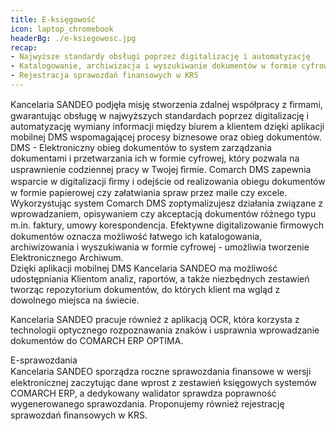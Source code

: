 ```yaml
---
title: E-księgowość
icon: laptop_chromebook
headerBg: ./e-ksiegowosc.jpg
recap:
- Najwyższe standardy obsługi poprzez digitalizację i automatyzację
- Katalogowanie, archiwizacja i wyszukiwanie dokumentów w formie cyfrowej
- Rejestracja sprawozdań finansowych w KRS
---
```

Kancelaria SANDEO podjęła misję stworzenia zdalnej współpracy z ﬁrmami, gwarantując
obsługę w najwyższych standardach poprzez digitalizację i automatyzację wymiany informacji między biurem a klientem dzięki aplikacji mobilnej DMS wspomagającej procesy biznesowe oraz obieg dokumentów.  
DMS - Elektroniczny obieg dokumentów to system zarządzania dokumentami i przetwarzania
ich w formie cyfrowej, który pozwala na usprawnienie codziennej pracy w Twojej ﬁrmie.
Comarch DMS zapewnia wsparcie w digitalizacji ﬁrmy i odejście od realizowania obiegu
dokumentów w formie papierowej czy załatwiania spraw przez maile czy excele.
Wykorzystując system Comarch DMS zoptymalizujesz działania związane z wprowadzaniem,
opisywaniem czy akceptacją dokumentów różnego typu m.in. faktury, umowy korespondencja.
Efektywne digitalizowanie ﬁrmowych dokumentów oznacza możliwość łatwego ich
katalogowania, archiwizowania i wyszukiwania w formie cyfrowej - umożliwia tworzenie
Elektronicznego Archiwum.  
Dzięki aplikacji mobilnej DMS Kancelaria SANDEO ma możliwość udostępniania Klientom
analiz, raportów, a także niezbędnych zestawień tworząc repozytorium dokumentów, do
których klient ma wgląd z dowolnego miejsca na świecie.  

Kancelaria SANDEO pracuje również z aplikacją OCR, która korzysta z technologii optycznego
rozpoznawania znaków i usprawnia wprowadzanie dokumentów do COMARCH ERP OPTIMA.

E-sprawozdania  
Kancelaria SANDEO sporządza roczne sprawozdania ﬁnansowe w wersji elektronicznej
zaczytując dane wprost z zestawień księgowych systemów COMARCH ERP, a dedykowany
walidator sprawdza poprawność wygenerowanego sprawozdania. Proponujemy również
rejestrację sprawozdań ﬁnansowych w KRS.
